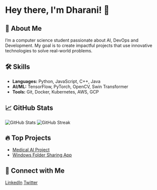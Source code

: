 # Hey there, I'm Dharani! 👋

## 🚀 About Me
I’m a computer science student passionate about AI, DevOps and Development. My goal is to create impactful projects that use innovative technologies to solve real-world problems.

## 🛠️ Skills
- **Languages:** Python, JavaScript, C++, Java
- **AI/ML:** TensorFlow, PyTorch, OpenCV, Swin Transformer
- **Tools:** Git, Docker, Kubernetes, AWS, GCP

## 📈 GitHub Stats
![GitHub Stats](https://github-readme-stats.vercel.app/api?username=dharanimurugaraj&show_icons=true&theme=radical)
![GitHub Streak](https://github-readme-streak-stats.herokuapp.com/?user=dharanimurugaraj&theme=radical)

## 🔥 Top Projects
- [Medical AI Project](https://github.com/dharanimurugaraj/Medical-AI)
- [Windows Folder Sharing App](https://github.com/dharanimurugaraj/WindowsFolderSharing)

## 📧 Connect with Me
[LinkedIn](https://www.linkedin.com/in/dharanimurugaraj/)
[Twitter](https://twitter.com/dharanimurugaraj)

